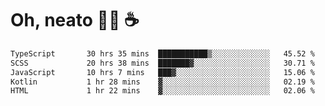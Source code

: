 # Oh, neato 🧑‍💻 ☕

<!--START_SECTION:waka-->

```txt
TypeScript       30 hrs 35 mins  ███████████▒░░░░░░░░░░░░░   45.52 %
SCSS             20 hrs 38 mins  ███████▓░░░░░░░░░░░░░░░░░   30.71 %
JavaScript       10 hrs 7 mins   ███▓░░░░░░░░░░░░░░░░░░░░░   15.06 %
Kotlin           1 hr 28 mins    ▓░░░░░░░░░░░░░░░░░░░░░░░░   02.19 %
HTML             1 hr 22 mins    ▓░░░░░░░░░░░░░░░░░░░░░░░░   02.06 %
```

<!--END_SECTION:waka-->
